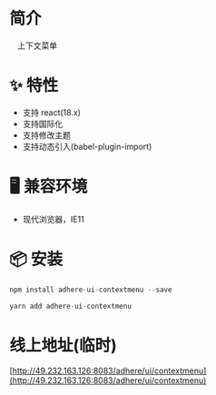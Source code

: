 # 简介
&ensp;&ensp;上下文菜单

# ✨ 特性
- 支持 react(18.x)
- 支持国际化
- 支持修改主题
- 支持动态引入(babel-plugin-import)

# 🖥 兼容环境
- 现代浏览器，IE11

# 📦 安装
```javascript
npm install adhere-ui-contextmenu --save
``` 

```javascript
yarn add adhere-ui-contextmenu
```

# 线上地址(临时)
[http://49.232.163.126:8083/adhere/ui/contextmenu](http://49.232.163.126:8083/adhere/ui/contextmenu)

